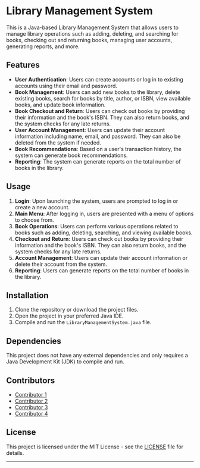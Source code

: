 # Library Management System

This is a Java-based Library Management System that allows users to manage library operations such as adding, deleting, and searching for books, checking out and returning books, managing user accounts, generating reports, and more.

## Features

- **User Authentication**: Users can create accounts or log in to existing accounts using their email and password.
- **Book Management**: Users can add new books to the library, delete existing books, search for books by title, author, or ISBN, view available books, and update book information.
- **Book Checkout and Return**: Users can check out books by providing their information and the book's ISBN. They can also return books, and the system checks for any late returns.
- **User Account Management**: Users can update their account information including name, email, and password. They can also be deleted from the system if needed.
- **Book Recommendations**: Based on a user's transaction history, the system can generate book recommendations.
- **Reporting**: The system can generate reports on the total number of books in the library.

## Usage

1. **Login**: Upon launching the system, users are prompted to log in or create a new account.
2. **Main Menu**: After logging in, users are presented with a menu of options to choose from.
3. **Book Operations**: Users can perform various operations related to books such as adding, deleting, searching, and viewing available books.
4. **Checkout and Return**: Users can check out books by providing their information and the book's ISBN. They can also return books, and the system checks for any late returns.
5. **Account Management**: Users can update their account information or delete their account from the system.
6. **Reporting**: Users can generate reports on the total number of books in the library.

## Installation

1. Clone the repository or download the project files.
2. Open the project in your preferred Java IDE.
3. Compile and run the `LibraryManagementSystem.java` file.

## Dependencies

This project does not have any external dependencies and only requires a Java Development Kit (JDK) to compile and run.

## Contributors

- [Contributor 1](https://github.com/mustafacetin1722)
- [Contributor 2](https://github.com/melda2300)
- [Contributor 3](https://github.com/TunahanBasturk)
- [Contributor 4](https://github.com/emre9ybar)

## License

This project is licensed under the MIT License - see the [LICENSE](LICENSE) file for details.

---

